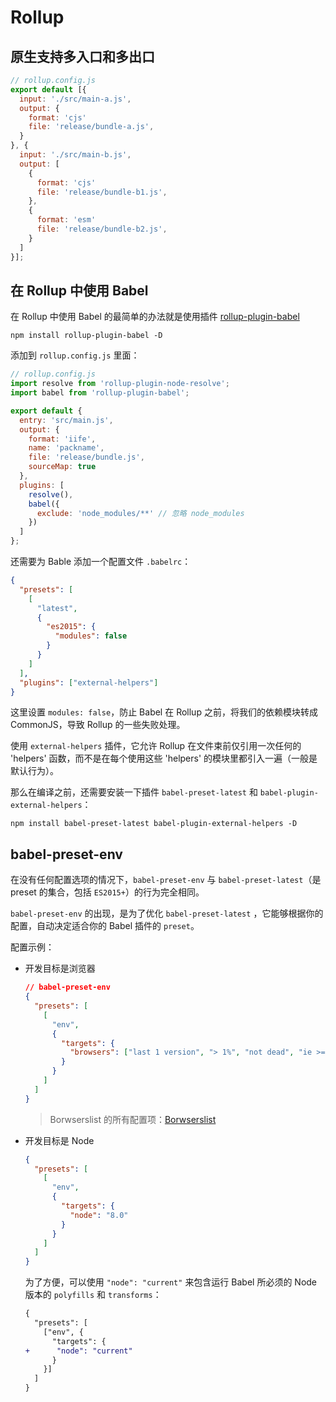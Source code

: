 # Rollup

## 原生支持多入口和多出口

```js
// rollup.config.js
export default [{
  input: './src/main-a.js',
  output: {
    format: 'cjs'
    file: 'release/bundle-a.js',
  }
}, {
  input: './src/main-b.js',
  output: [
    {
      format: 'cjs'
      file: 'release/bundle-b1.js',
    },
    {
      format: 'esm'
      file: 'release/bundle-b2.js',
    }
  ]
}];
```

## 在 Rollup 中使用 Babel

在 Rollup 中使用 Babel 的最简单的办法就是使用插件 [rollup-plugin-babel](https://github.com/rollup/rollup-plugin-babel)

```shell
npm install rollup-plugin-babel -D
```

添加到 `rollup.config.js` 里面：

```js
// rollup.config.js
import resolve from 'rollup-plugin-node-resolve';
import babel from 'rollup-plugin-babel';

export default {
  entry: 'src/main.js',
  output: {
    format: 'iife',
    name: 'packname',
    file: 'release/bundle.js',
    sourceMap: true
  },
  plugins: [
    resolve(),
    babel({
      exclude: 'node_modules/**' // 忽略 node_modules
    })
  ]
};
```

还需要为 Bable 添加一个配置文件 `.babelrc`：

```json
{
  "presets": [
    [
      "latest",
      {
        "es2015": {
          "modules": false
        }
      }
    ]
  ],
  "plugins": ["external-helpers"]
}
```

这里设置 `modules: false`，防止 Babel 在 Rollup 之前，将我们的依赖模块转成 CommonJS，导致 Rollup 的一些失败处理。

使用 `external-helpers` 插件，它允许 Rollup 在文件束前仅引用一次任何的 'helpers' 函数，而不是在每个使用这些 'helpers' 的模块里都引入一遍（一般是默认行为）。

那么在编译之前，还需要安装一下插件 `babel-preset-latest` 和 `babel-plugin-external-helpers`：

```shell
npm install babel-preset-latest babel-plugin-external-helpers -D
```

## babel-preset-env

在没有任何配置选项的情况下，`babel-preset-env` 与 `babel-preset-latest`（是 preset 的集合，包括 `ES2015+`）的行为完全相同。

`babel-preset-env` 的出现，是为了优化 `babel-preset-latest` ，它能够根据你的配置，自动决定适合你的 Babel 插件的 `preset`。

配置示例：

- 开发目标是浏览器

  ```json
  // babel-preset-env
  {
    "presets": [
      [
        "env",
        {
          "targets": {
            "browsers": ["last 1 version", "> 1%", "not dead", "ie >= 10"]
          }
        }
      ]
    ]
  }
  ```

  > Borwserslist 的所有配置项：[Borwserslist](https://github.com/browserslist/browserslist)

- 开发目标是 Node

  ```json
  {
    "presets": [
      [
        "env",
        {
          "targets": {
            "node": "8.0"
          }
        }
      ]
    ]
  }
  ```

  为了方便，可以使用 `"node": "current"` 来包含运行 Babel 所必须的 Node 版本的 `polyfills` 和 `transforms`：

  ```diff
  {
    "presets": [
      ["env", {
        "targets": {
  +      "node": "current"
        }
      }]
    ]
  }
  ```
